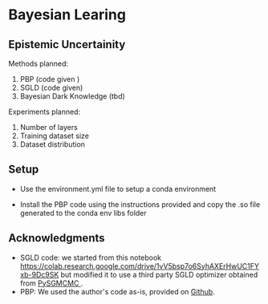 # Bayesian Learing

## Epistemic Uncertainity

Methods planned:
1. PBP (code given )
2. SGLD (code given)
3. Bayesian Dark Knowledge (tbd)

Experiments planned:
1. Number of layers
2. Training dataset size
3. Dataset distribution

## Setup
* Use the environment.yml file to setup a conda environment

* Install the PBP code using the instructions provided and copy the .so file generated to the conda env libs folder



## Acknowledgments

- SGLD code: we started from this notebook https://colab.research.google.com/drive/1vV5bsp7o6SyhAXErHwUC1FYxb-9Dc9SK but modified it to use a third party SGLD optimizer obtained from [PySGMCMC ](https://pysgmcmc.readthedocs.io/en/pytorch/index.html).
- PBP: We used the author's code as-is, provided on [Github](https://github.com/HIPS/Probabilistic-Backpropagation).
